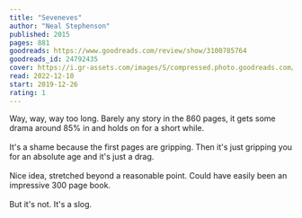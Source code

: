 ```yaml
---
title: "Seveneves"
author: "Neal Stephenson"
published: 2015
pages: 881
goodreads: https://www.goodreads.com/review/show/3100785764
goodreads_id: 24792435
cover: https://i.gr-assets.com/images/S/compressed.photo.goodreads.com/books/1457571140l/24792435._SY475_.jpg
read: 2022-12-10
start: 2019-12-26
rating: 1
---
```


Way, way, way too long. Barely any story in the 860 pages, it gets some drama around 85% in and holds on for a short while.<br /><br />It's a shame because the first pages are gripping. Then it's just gripping you for an absolute age and it's just a drag.<br /><br />Nice idea, stretched beyond a reasonable point. Could have easily been an impressive 300 page book.<br /><br />But it's not. It's a slog.
